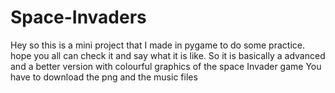# Space-Invaders
Hey so this is a mini project that I made in pygame to do some practice. hope you all can check it and say what it is like. So it is basically a advanced and a better version with colourful graphics of the space Invader game
You have to download the png and the music files 
